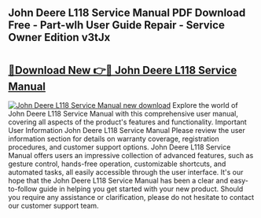 ## John Deere L118 Service Manual PDF Download Free - Part-wlh User Guide Repair - Service Owner Edition v3tJx

# <h2><a href="http://bc86349.oget.top/?id=John+Deere+L118+Service+Manual">🔗Download New 👉🔴 John Deere L118 Service Manual</a></h2>

[![John Deere L118 Service Manual new download](https://i.imgur.com/5g1atiW.png)](http://bc86349.oget.top/?id=John+Deere+L118+Service+Manual)
Explore the world of John Deere L118 Service Manual with this comprehensive user manual, covering all aspects of the product's features and functionality. Important User Information John Deere L118 Service Manual Please review the user information section for details on warranty coverage, registration procedures, and customer support options. John Deere L118 Service Manual offers users an impressive collection of advanced features, such as gesture control, hands-free operation, customizable shortcuts, and automated tasks, all easily accessible through the user interface. It's our hope that the John Deere L118 Service Manual has been a clear and easy-to-follow guide in helping you get started with your new product. Should you require any assistance or clarification, please do not hesitate to contact our customer support team.
